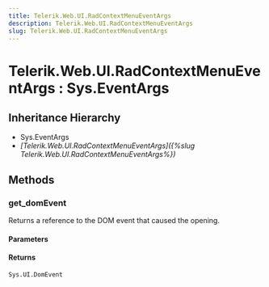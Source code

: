 ```yaml
---
title: Telerik.Web.UI.RadContextMenuEventArgs
description: Telerik.Web.UI.RadContextMenuEventArgs
slug: Telerik.Web.UI.RadContextMenuEventArgs
---
```


# Telerik.Web.UI.RadContextMenuEventArgs : Sys.EventArgs 

## Inheritance Hierarchy

* Sys.EventArgs
* *[Telerik.Web.UI.RadContextMenuEventArgs]({%slug Telerik.Web.UI.RadContextMenuEventArgs%})*


## Methods 

###  get_domEvent

Returns a reference to the DOM event that caused the opening.

#### Parameters

#### Returns

`Sys.UI.DomEvent`

